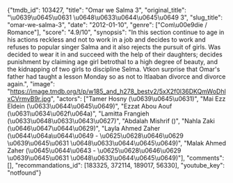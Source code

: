 {"tmdb_id": 103427, "title": "Omar we Salma 3", "original_title": "\u0639\u0645\u0631 \u0648\u0633\u0644\u0645\u0649 3", "slug_title": "omar-we-salma-3", "date": "2012-01-10", "genre": ["Com\u00e9die / Romance"], "score": "4.9/10", "synopsis": "In this section continue to age in his actions reckless and not to work in a job and decides to work and refuses to popular singer Salma and it also rejects the pursuit of girls. Was decided to wear it in and succeed with the help of their daughters; decides punishment by claiming age girl betrothal to a high degree of beauty, and the kidnapping of two girls to discipline Selma. Vtkon surprise that Omar's father had taught a lesson Monday so as not to Itlaaban divorce and divorce again.", "image": "https://image.tmdb.org/t/p/w185_and_h278_bestv2/5xX2f0l36DKQmWoDhlxCVrmyB9r.jpg", "actors": ["Tamer Hosny (\u0639\u0645\u0631)", "Mai Ezz Eldein (\u0633\u0644\u0645\u0649)", "Ezzat Abou Aouf  (\u0631\u0634\u062f\u064a)", "Lamitta Frangieh (\u0633\u0648\u0633\u0643\u0627)", "Abdalah Mishrif ()", "Nahla Zaki (\u0646\u0647\u0644\u0629)", "Layla Ahmed Zaher (\u0644\u064a\u0644\u0649 - \u0625\u0628\u0646\u0629 \u0639\u0645\u0631 \u0648\u0633\u0644\u0645\u0649)", "Malak Ahmed Zaher (\u0645\u0644\u0643 - \u0625\u0628\u0646\u0629 \u0639\u0645\u0631 \u0648\u0633\u0644\u0645\u0649)"], "comments": [], "recommandations_id": [183325, 372114, 189017, 56330], "youtube_key": "notfound"}